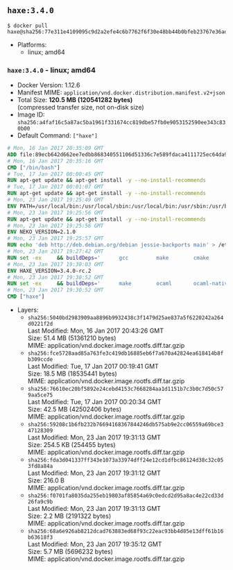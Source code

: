 ## `haxe:3.4.0`

```console
$ docker pull haxe@sha256:77e311e4109095c9d2a2efe4c6b7762f6f30e48bb44b0bfeb23767e36ad0da16
```

-	Platforms:
	-	linux; amd64

### `haxe:3.4.0` - linux; amd64

-	Docker Version: 1.12.6
-	Manifest MIME: `application/vnd.docker.distribution.manifest.v2+json`
-	Total Size: **120.5 MB (120541282 bytes)**  
	(compressed transfer size, not on-disk size)
-	Image ID: `sha256:a4faf16c5a87ac5ba1961f331674cc819dbe57fb0e9053152590ee343c830b00`
-	Default Command: `["haxe"]`

```dockerfile
# Mon, 16 Jan 2017 20:35:09 GMT
ADD file:89ecb642d662ee7edbb868340551106d51336c7e589fdaca4111725ec64da957 in / 
# Mon, 16 Jan 2017 20:35:16 GMT
CMD ["/bin/bash"]
# Tue, 17 Jan 2017 00:00:45 GMT
RUN apt-get update && apt-get install -y --no-install-recommends 		ca-certificates 		curl 		wget 	&& rm -rf /var/lib/apt/lists/*
# Tue, 17 Jan 2017 00:01:07 GMT
RUN apt-get update && apt-get install -y --no-install-recommends 		bzr 		git 		mercurial 		openssh-client 		subversion 				procps 	&& rm -rf /var/lib/apt/lists/*
# Mon, 23 Jan 2017 19:25:49 GMT
ENV PATH=/usr/local/bin:/usr/local/sbin:/usr/local/bin:/usr/sbin:/usr/bin:/sbin:/bin
# Mon, 23 Jan 2017 19:25:56 GMT
RUN apt-get update && apt-get install -y --no-install-recommends 		libgc1c2 		zlib1g 	&& rm -rf /var/lib/apt/lists/*
# Mon, 23 Jan 2017 19:25:56 GMT
ENV NEKO_VERSION=2.1.0
# Mon, 23 Jan 2017 19:25:57 GMT
RUN echo 'deb http://deb.debian.org/debian jessie-backports main' > /etc/apt/sources.list.d/jessie-backports.list
# Mon, 23 Jan 2017 19:27:42 GMT
RUN set -ex 	&& buildDeps=' 		gcc 		make 		cmake 		libgc-dev 		libssl-dev 		libpcre3-dev 		zlib1g-dev 		apache2-dev 		libmariadb-client-lgpl-dev-compat 		libsqlite3-dev 		libmbedtls-dev 		libgtk2.0-dev 	' 	&& apt-get update && apt-get install -y $buildDeps --no-install-recommends && rm -rf /var/lib/apt/lists/* 		&& wget -O neko.tar.gz "http://nekovm.org/media/neko-2.1.0-src.tar.gz" 	&& echo "0c93d5fe96240510e2d1975ae0caa9dd8eadf70d916a868684f66a099a4acf96 *neko.tar.gz" | sha256sum -c - 	&& mkdir -p /usr/src/neko 	&& tar -xC /usr/src/neko --strip-components=1 -f neko.tar.gz 	&& rm neko.tar.gz 	&& cd /usr/src/neko 	&& cmake -DRELOCATABLE=OFF . 	&& make 	&& make install 		&& apt-get purge -y --auto-remove $buildDeps 	&& rm -rf /usr/src/neko ~/.cache
# Mon, 23 Jan 2017 19:30:03 GMT
ENV HAXE_VERSION=3.4.0-rc.2
# Mon, 23 Jan 2017 19:30:52 GMT
RUN set -ex 	&& buildDeps=' 		make 		ocaml 		ocaml-native-compilers 		camlp4 		libxml-light-ocaml-dev 		ocaml-findlib 		zlib1g-dev 	' 	&& apt-get update && apt-get install -y $buildDeps --no-install-recommends && rm -rf /var/lib/apt/lists/* 		&& git clone --recursive --depth 1 --branch 3.4.0-rc2 "https://github.com/HaxeFoundation/haxe.git" /usr/src/haxe 	&& cd /usr/src/haxe 	&& make OCAMLOPT=ocamlopt.opt 	&& make install INSTALL_DIR=/usr/local 	&& cd / && haxelib setup /usr/local/lib/haxe/lib 		&& apt-get purge -y --auto-remove $buildDeps 	&& rm -rf /usr/src/haxe ~/.cache
# Mon, 23 Jan 2017 19:30:52 GMT
CMD ["haxe"]
```

-	Layers:
	-	`sha256:5040bd2983909aa8896b9932438c3f1479d25ae837a5f6220242a264d0221f2d`  
		Last Modified: Mon, 16 Jan 2017 20:43:26 GMT  
		Size: 51.4 MB (51361210 bytes)  
		MIME: application/vnd.docker.image.rootfs.diff.tar.gzip
	-	`sha256:fce5728aad85a763fe3c419db16885eb6f7a670a42824ea618414b8fb309ccde`  
		Last Modified: Tue, 17 Jan 2017 00:19:41 GMT  
		Size: 18.5 MB (18535441 bytes)  
		MIME: application/vnd.docker.image.rootfs.diff.tar.gzip
	-	`sha256:76610ec20bf5892e24cebd4153c7668284aa1d1151b7c3b0c7d50c579aa5ce75`  
		Last Modified: Tue, 17 Jan 2017 00:20:34 GMT  
		Size: 42.5 MB (42502406 bytes)  
		MIME: application/vnd.docker.image.rootfs.diff.tar.gzip
	-	`sha256:59208c1b6fb232b76694168367844246db575ab9e2cc06559a69bce347128309`  
		Last Modified: Mon, 23 Jan 2017 19:31:13 GMT  
		Size: 254.5 KB (254455 bytes)  
		MIME: application/vnd.docker.image.rootfs.diff.tar.gzip
	-	`sha256:fda3d041337ff343e1073a33974dff24e12cd1dfbc86124d38c32c053fd8a84a`  
		Last Modified: Mon, 23 Jan 2017 19:31:12 GMT  
		Size: 216.0 B  
		MIME: application/vnd.docker.image.rootfs.diff.tar.gzip
	-	`sha256:f0701fa8035da255eb19803af85854a69c0edcd2d95a8ac4e22cd33d26fa9c9b`  
		Last Modified: Mon, 23 Jan 2017 19:31:13 GMT  
		Size: 2.2 MB (2191322 bytes)  
		MIME: application/vnd.docker.image.rootfs.diff.tar.gzip
	-	`sha256:68a6e926ab8212dcad763883ed68f93c22eac93bb4d85e13dff61b16b63618f3`  
		Last Modified: Mon, 23 Jan 2017 19:35:12 GMT  
		Size: 5.7 MB (5696232 bytes)  
		MIME: application/vnd.docker.image.rootfs.diff.tar.gzip
